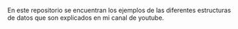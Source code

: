 En este repositorio se encuentran los ejemplos de las diferentes estructuras de datos que son  explicados en mi canal de youtube.
